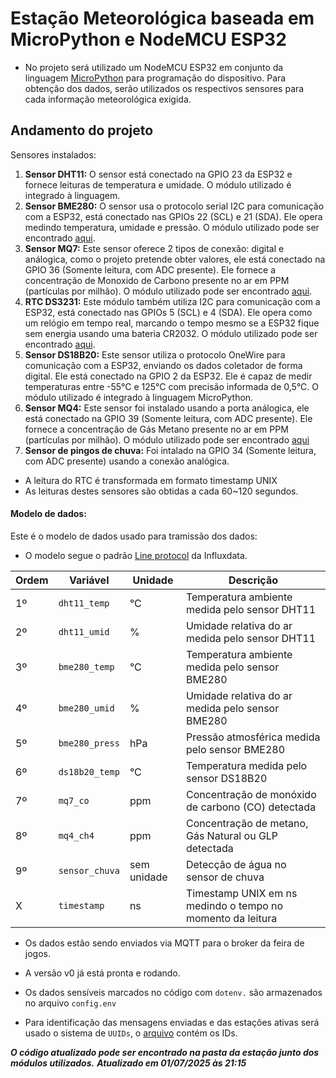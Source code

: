 # Estação Meteorológica baseada em MicroPython e NodeMCU ESP32

- No projeto será utilizado um NodeMCU ESP32 em conjunto da linguagem [MicroPython](http://micropython.org/) para programação do dispositivo. Para obtenção dos dados, serão utilizados os respectivos sensores para cada informação meteorológica exigida.

## Andamento do projeto

Sensores instalados:

1. **Sensor DHT11:** O sensor está conectado na GPIO 23 da ESP32 e fornece leituras de temperatura e umidade. O módulo utilizado é integrado à linguagem.
1. **Sensor BME280:** O sensor usa o protocolo serial I2C para comunicação com a ESP32, está conectado nas GPIOs 22 (SCL) e 21 (SDA). Ele opera medindo temperatura, umidade e pressão. O módulo utilizado pode ser encontrado [aqui](https://github.com/kevbu/micropython-bme280/tree/master).
1. **Sensor MQ7:** Este sensor oferece 2 tipos de conexão: digital e análogica, como o projeto pretende obter valores, ele está conectado na GPIO 36 (Somente leitura, com ADC presente). Ele fornece a concentração de Monoxido de Carbono presente no ar em PPM (partículas por milhão). O módulo utilizado pode ser encontrado [aqui](https://github.com/kartun83/micropython-MQ/tree/master).
1. **RTC DS3231:** Este módulo também utiliza I2C para comunicação com a ESP32, está conectado nas GPIOs 5 (SCL) e 4 (SDA). Ele opera como um relógio em tempo real, marcando o tempo mesmo se a ESP32 fique sem energia usando uma bateria CR2032. O módulo utilizado pode ser encontrado [aqui](https://github.com/pangopi/micropython-DS3231-AT24C32).
1. **Sensor DS18B20:** Este sensor utiliza o protocolo OneWire para comunicação com a ESP32, enviando os dados coletador de forma digital. Ele está conectado na GPIO 2 da ESP32. Ele é capaz de medir temperaturas entre -55°C e 125°C com precisão informada de 0,5°C. O módulo utilizado é integrado à linguagem MicroPython.
1. **Sensor MQ4:** Este sensor foi instalado usando a porta análogica, ele está conectado na GPIO 39 (Somente leitura, com ADC presente). Ele fornece a concentração de Gás Metano presente no ar em PPM (partículas por milhão). O módulo utilizado pode ser encontrado [aqui](https://github.com/kartun83/micropython-MQ/tree/master)
1. **Sensor de pingos de chuva:** Foi intalado na GPIO 34 (Somente leitura, com ADC presente) usando a conexão analógica.


- A leitura do RTC é transformada em formato timestamp UNIX 
- As leituras destes sensores são obtidas a cada 60~120 segundos.

#### Modelo de dados:
Este é o modelo de dados usado para tramissão dos dados:
* O modelo segue o padrão [Line protocol](https://docs.influxdata.com/influxdb/v2/reference/syntax/line-protocol/) da Influxdata.

| Ordem | Variável| Unidade| Descrição|
|-|-|-|-|
| 1º| `dht11_temp`| °C| Temperatura ambiente medida pelo sensor DHT11|
| 2º| `dht11_umid`| %| Umidade relativa do ar medida pelo sensor DHT11|
| 3º| `bme280_temp`| °C| Temperatura ambiente medida pelo sensor BME280|
| 4º| `bme280_umid`| %| Umidade relativa do ar medida pelo sensor BME280|
| 5º| `bme280_press`| hPa| Pressão atmosférica medida pelo sensor BME280|
| 6º| `ds18b20_temp`| °C| Temperatura medida pelo sensor DS18B20|
| 7º| `mq7_co`| ppm| Concentração de monóxido de carbono (CO) detectada  |
| 8º| `mq4_ch4`| ppm| Concentração de metano, Gás Natural ou GLP detectada   |
| 9º| `sensor_chuva`| sem unidade |Detecção de água no sensor de chuva|
|X|`timestamp`|ns|Timestamp UNIX em ns medindo o tempo no momento da leitura|

- Os dados estão sendo enviados via MQTT para o broker da feira de jogos.
- A versão v0 já está pronta e rodando.

- Os dados sensíveis marcados no código com `dotenv.` são armazenados no arquivo `config.env`
- Para identificação das mensagens enviadas e das estações ativas será usado o sistema de `UUIDs`, o [arquivo](./uuids_v0.md) contém os IDs.


***O código atualizado pode ser encontrado na pasta da estação junto dos módulos utilizados.***
***Atualizado em 01/07/2025 às 21:15***
